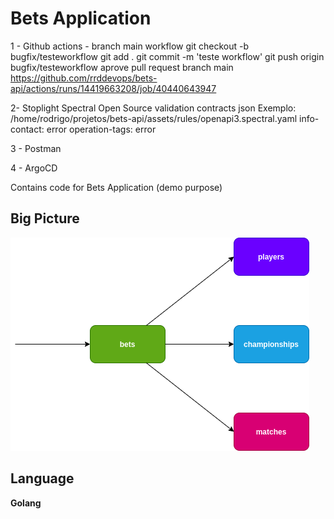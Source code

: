 # Bets Application

1 - Github actions - branch main workflow
git checkout -b bugfix/testeworkflow
git add .
git commit -m 'teste workflow'
git push origin bugfix/testeworkflow
aprove pull request branch main 
https://github.com/rrddevops/bets-api/actions/runs/14419663208/job/40440643947

2- Stoplight Spectral Open Source validation contracts json
Exemplo: /home/rodrigo/projetos/bets-api/assets/rules/openapi3.spectral.yaml
  info-contact: error
  operation-tags: error

3 - Postman

4 - ArgoCD

Contains code for Bets Application (demo purpose)

## Big Picture
![Big Picture](img/bets.png)

## Language
**Golang**